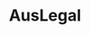 ---
title: AusLegal
crosslinks:
- auslaw
- personalfinance
- relationships
- BneStrong
- Anger
- legaladvice
---